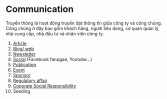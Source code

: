 # Communication
Truyền thông là hoạt động truyền đạt thông tin giữa công ty và công chúng. Công chúng ở đây bao gồm khách hàng, người tiêu dùng, cơ quan quản lý, nhà cung cấp, nhà đầu tư và nhân viên công ty.
1. [Article](./article/)
2. [Blog/ web](./blog/)
3. [Newsletter](./newsletter/)
4. [Social](./social/) (Facebook fanpgae, Youtube...)
5. [Publication](./publication/)
6. [Event](../event/)
7. [Sponsor](../budget/eligible.html#tai-tro)
8. [Regulatory affair](./regulatory/)
9. [Coporate Social Responsibility](./csr/)
10. Seeding